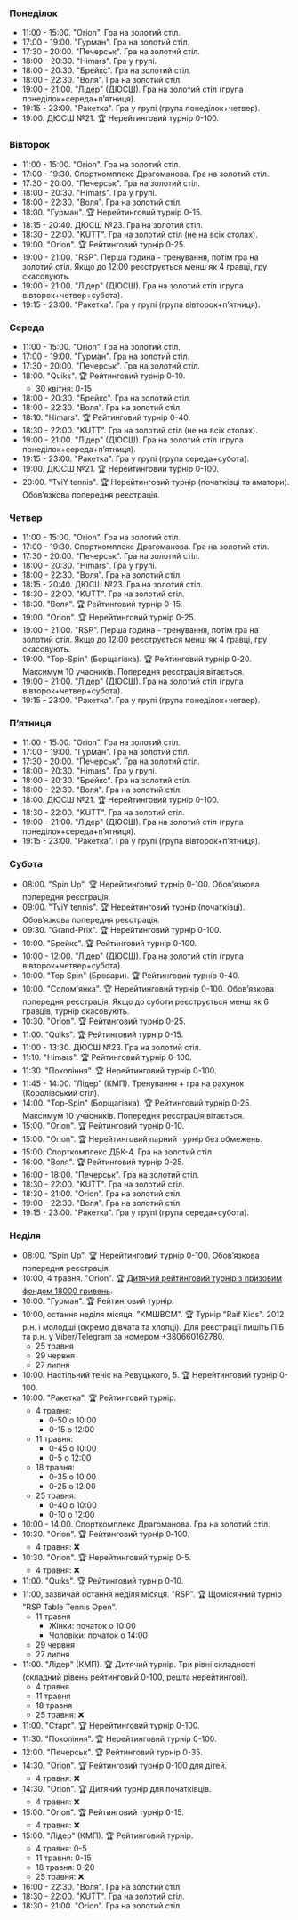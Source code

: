 ﻿
<h3 id="monday">Понеділок</h3>

* 11:00 - 15:00. "Orion". Гра на золотий стіл.
* 17:00 - 19:00. "Гурман". Гра на золотий стіл.
* 17:30 - 20:00. "Печерськ". Гра на золотий стіл.
* 18:00 - 20:30. "Himars". Гра у групі.
* 18:00 - 20:30. "Брейкс". Гра на золотий стіл.
* 18:00 - 22:30. "Воля". Гра на золотий стіл.
* 19:00 - 21:00. "Лідер" (ДЮСШ). Гра на золотий стіл (група понеділок+середа+пʼятниця).
* 19:15 - 23:00. "Ракетка". Гра у групі (група понеділок+четвер).
* 19:00. ДЮСШ №21. 🏆 Нерейтинговий турнір 0-100.

<h3 id="tuesday">Вівторок</h3>

* 11:00 - 15:00. "Orion". Гра на золотий стіл.
* 17:00 - 19:30. Спорткомплекс Драгоманова. Гра на золотий стіл.
* 17:30 - 20:00. "Печерськ". Гра на золотий стіл.
* 18:00 - 20:30. "Himars". Гра у групі.
* 18:00 - 22:30. "Воля". Гра на золотий стіл.
* 18:00. "Гурман". 🏆 Нерейтинговий турнір 0-15.
* 18:15 - 20:40. ДЮСШ №23. Гра на золотий стіл.
* 18:30 - 22:00. "KUTT". Гра на золотий стіл (не на всіх столах).
* 19:00. "Orion". 🏆 Рейтинговий турнір 0-25.
* 19:00 - 21:00. "RSP". Перша година - тренування, потім гра на золотий стіл. Якщо до 12:00 реєструється менш як 4 гравці, гру скасовують. 
* 19:00 - 21:00. "Лідер" (ДЮСШ). Гра на золотий стіл (група вівторок+четвер+субота).
* 19:15 - 23:00. "Ракетка". Гра у групі (група вівторок+пʼятниця).

<h3 id="wednesday">Середа</h3>

* 11:00 - 15:00. "Orion". Гра на золотий стіл.
* 17:00 - 19:00. "Гурман". Гра на золотий стіл.
* 17:30 - 20:00. "Печерськ". Гра на золотий стіл.
* 18:00. "Quiks". 🏆 Рейтинговий турнір 0-10.
  * 30 квітня: 0-15
* 18:00 - 20:30. "Брейкс". Гра на золотий стіл.
* 18:00 - 22:30. "Воля". Гра на золотий стіл.
* 18:10. "Himars". 🏆 Рейтинговий турнір 0-40.
* 18:30 - 22:00. "KUTT". Гра на золотий стіл (не на всіх столах).
* 19:00 - 21:00. "Лідер" (ДЮСШ). Гра на золотий стіл (група понеділок+середа+пʼятниця).
* 19:15 - 23:00. "Ракетка". Гра у групі (група середа+субота).
* 19:00. ДЮСШ №21. 🏆 Нерейтинговий турнір 0-100.
* 20:00. "TviY tennis". 🏆 Нерейтинговий турнір (початківці та аматори). Обовʼязкова попередня реєстрація.

<h3 id="thursday">Четвер</h3>

* 11:00 - 15:00. "Orion". Гра на золотий стіл.
* 17:00 - 19:30. Спорткомплекс Драгоманова. Гра на золотий стіл.
* 17:30 - 20:00. "Печерськ". Гра на золотий стіл.
* 18:00 - 20:30. "Himars". Гра у групі.
* 18:00 - 22:30. "Воля". Гра на золотий стіл.
* 18:15 - 20:40. ДЮСШ №23. Гра на золотий стіл.
* 18:30 - 22:00. "KUTT". Гра на золотий стіл.
* 18:30. "Воля". 🏆 Рейтинговий турнір 0-15.
* 19:00. "Orion". 🏆 Нерейтинговий турнір 0-25.
* 19:00 - 21:00. "RSP". Перша година - тренування, потім гра на золотий стіл. Якщо до 12:00 реєструється менш як 4 гравці, гру скасовують.
* 19:00. "Top-Spin" (Борщагівка). 🏆 Рейтинговий турнір 0-20. Максимум 10 учасників. Попередня реєстрація вітається.
* 19:00 - 21:00. "Лідер" (ДЮСШ). Гра на золотий стіл (група вівторок+четвер+субота).
* 19:15 - 23:00. "Ракетка". Гра у групі (група понеділок+четвер).

<h3 id="friday">Пʼятниця</h3>

* 11:00 - 15:00. "Orion". Гра на золотий стіл.
* 17:00 - 19:00. "Гурман". Гра на золотий стіл.
* 17:30 - 20:00. "Печерськ". Гра на золотий стіл.
* 18:00 - 20:30. "Himars". Гра у групі.
* 18:00 - 20:30. "Брейкс". Гра на золотий стіл.
* 18:00 - 22:30. "Воля". Гра на золотий стіл.
* 18:00. ДЮСШ №21. 🏆 Нерейтинговий турнір 0-100.
* 18:30 - 22:00. "KUTT". Гра на золотий стіл.
* 19:00 - 21:00. "Лідер" (ДЮСШ). Гра на золотий стіл (група понеділок+середа+пʼятниця).
* 19:15 - 23:00. "Ракетка". Гра у групі (група вівторок+пʼятниця).

<h3 id="saturday">Субота</h3>

* 08:00. "Spin Up". 🏆 Нерейтинговий турнір 0-100. Обовʼязкова попередня реєстрація.
* 09:00. "TviY tennis". 🏆 Нерейтинговий турнір (початківці). Обовʼязкова попередня реєстрація.
* 09:30. "Grand-Prix". 🏆 Нерейтинговий турнір 0-100.
* 10:00. "Брейкс". 🏆 Рейтинговий турнір 0-100.
* 10:00 - 12:00. "Лідер" (ДЮСШ). Гра на золотий стіл (група вівторок+четвер+субота).
* 10:00. "Top Spin" (Бровари). 🏆 Рейтинговий турнір 0-40.
* 10:00. "Солом'янка". 🏆 Нерейтинговий турнір 0-100. Обовʼязкова попередня реєстрація. Якщо до суботи реєструється менш як 6 гравців, турнір скасовують.
* 10:30. "Orion". 🏆 Рейтинговий турнір 0-25.
* 11:00. "Quiks". 🏆 Рейтинговий турнір 0-15.
* 11:00 - 13:30. ДЮСШ №23. Гра на золотий стіл.
* 11:10. "Himars". 🏆 Рейтинговий турнір 0-100.
* 11:30. "Покоління". 🏆 Нерейтинговий турнір 0-100.
* 11:45 - 14:00. "Лідер" (КМП). Тренування + гра на рахунок (Королівський стіл).
* 14:00. "Top-Spin" (Борщагівка). 🏆 Рейтинговий турнір 0-25. Максимум 10 учасників. Попередня реєстрація вітається.
* 15:00. "Orion". 🏆 Рейтинговий турнір 0-10.
* 15:00. "Orion". 🏆 Нерейтинговий парний турнір без обмежень.
* 15:00. Спорткомплекс ДБК-4. Гра на золотий стіл.
* 16:00. "Воля". 🏆 Рейтинговий турнір 0-25.
* 16:00 - 18:00. "Печерськ". Гра на золотий стіл.
* 18:30 - 22:00. "KUTT". Гра на золотий стіл.
* 18:30 - 21:00. "Orion". Гра на золотий стіл.
* 19:00 - 22:30. "Воля". Гра на золотий стіл.
* 19:15 - 23:00. "Ракетка". Гра у групі (група середа+субота).

<h3 id="sunday">Неділя</h3>

* 08:00. "Spin Up". 🏆 Нерейтинговий турнір 0-100. Обовʼязкова попередня реєстрація.
* 10:00, 4 травня. "Orion". 🏆 [Дитячий рейтинговий турнір з призовим фондом 18000 гривень](https://www.facebook.com/KntOrionSport/posts/pfbid0mwjsnwYq9gomWybQfYqi8UssqHu9cQvbJCHnCXiumd9QeqpaMNH9NTALoYokByphl).
* 10:00. "Гурман". 🏆 Рейтинговий турнір.
* 10:00, остання неділя місяця. "КМШВСМ". 🏆 Турнір "Raif Kids". 2012 р.н. і молодші (окремо дівчата та хлопці).
  Для реєстрації пишіть ПІБ та р.н. у Viber/Telegram за номером +380660162780.
  * 25 травня
  * 29 червня
  * 27 липня
* 10:00. Настільний теніс на Ревуцького, 5. 🏆 Нерейтинговий турнір 0-100.
* 10:00. "Ракетка". 🏆 Рейтинговий турнір.
  * 4 травня:
    * 0-50 о 10:00
    * 0-15 о 12:00
  * 11 травня:
    * 0-45 о 10:00
    * 0-5 о 12:00
  * 18 травня:
    * 0-35 о 10:00
    * 0-25 о 12:00
  * 25 травня:
    * 0-40 о 10:00
    * 0-10 о 12:00
* 10:00 - 14:00. Спорткомплекс Драгоманова. Гра на золотий стіл.
* 10:30. "Orion". 🏆 Рейтинговий турнір 0-100.
  * 4 травня: ❌
* 10:30. "Orion". 🏆 Нерейтинговий турнір 0-5.
  * 4 травня: ❌
* 11:00. "Quiks". 🏆 Рейтинговий турнір 0-10.
* 11:00, зазвичай остання неділя місяця. "RSP". 🏆 Щомісячний турнір "RSP Table Tennis Open".
  * 11 травня
    * Жінки: початок о 10:00
    * Чоловіки: початок о 14:00
  * 29 червня
  * 27 липня
* 11:00. "Лідер" (КМП). 🏆 Дитячий турнір. Три рівні складності (складний рівень рейтинговий 0-100, решта нерейтингові).
  * 4 травня
  * 11 травня
  * 18 травня
  * 25 травня: ❌
* 11:00. "Старт". 🏆 Нерейтинговий турнір 0-100.
* 11:30. "Покоління". 🏆 Нерейтинговий турнір 0-100.
* 12:00. "Печерськ". 🏆 Рейтинговий турнір 0-35.
* 14:30. "Orion". 🏆 Рейтинговий турнір 0-100 для дітей.
  * 4 травня: ❌
* 14:30. "Orion". 🏆 Дитячий турнір для початківців.
  * 4 травня: ❌
* 15:00. "Orion". 🏆 Рейтинговий турнір 0-15.
  * 4 травня: ❌
* 15:00. "Лідер" (КМП). 🏆 Рейтинговий турнір.
  * 4 травня: 0-5
  * 11 травня: 0-15
  * 18 травня: 0-20
  * 25 травня: ❌
* 16:00 - 22:30. "Воля". Гра на золотий стіл.
* 18:30 - 22:00. "KUTT". Гра на золотий стіл.
* 18:30 - 21:00. "Orion". Гра на золотий стіл.
